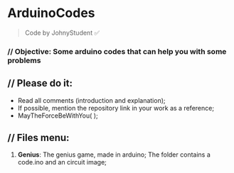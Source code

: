 # ArduinoCodes
> Code by JohnyStudent :white_check_mark:
### // Objective: Some arduino codes that can help you with some problems
## // Please do it:
  - Read all comments (introduction and explanation);
  - If possible, mention the repository link in your work as a reference;
  - MayTheForceBeWithYou( );

## // Files menu:
1. **Genius**: The genius game, made in arduino; The folder contains a code.ino and an circuit image;

